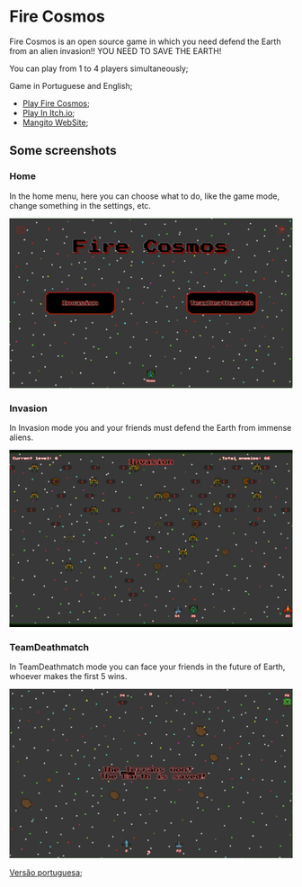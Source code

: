 # Fire Cosmos

Fire Cosmos is an open source game in which you need defend the Earth from an alien invasion!! YOU NEED TO SAVE THE EARTH!

You can play from 1 to 4 players simultaneously;

Game in Portuguese and English;

- [Play Fire Cosmos](https://mangito.github.io/FireCosmos/);
- [Play In Itch.io](https://mangito.itch.io/fire-cosmos);
- [Mangito WebSite](https://mangito.github.io/);


## Some screenshots
### Home

In the home menu, here you can choose what to do, like the game mode, change something in the settings, etc.

![Home](./README/Images/Home.png "Home")

### Invasion

In Invasion mode you and your friends must defend the Earth from immense aliens.

![Invasion](./README/Images/Invasion.png "Invasion")

### TeamDeathmatch

In TeamDeathmatch mode you can face your friends in the future of Earth, whoever makes the first 5 wins.

![TeamDeathmatch](./README/Images/TeamDeathmatch.png "TeamDeathmatch")


[Versão portuguesa](./README/Portugues.md);
